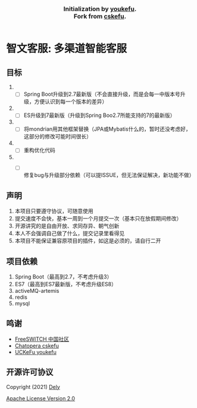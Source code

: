 <h3 style="text-align: center">
  <b>
  Initialization by <a href="https://github.com/zhangyanbo2007/youkefu">youkefu</a>.</br>
  Fork from
  <a href="https://github.com/chatopera/cskefu/tree/springboot2.x">cskefu</a>.
  </b>
</h3>

~~~
~~~

# 智文客服: 多渠道智能客服
## 目标
1. - [ ] Spring Boot升级到2.7最新版（不会直接升级，而是会每一中版本号升级，方便认识到每一个版本的差异）
2. - [ ] ES升级到7最新版（升级到Spring Boo2.7所能支持的7的最新版）
3. - [ ] 将mondrian用其他框架替换（JPA或Mybatis什么的，暂时还没考虑好，这部分的修改可能时间很长）
4. - [ ] 重构优化代码
5. - [ ] 修复bug与升级部分依赖（可以提ISSUE，但无法保证解决，新功能不做）


## 声明
1. 本项目只要遵守协议，可随意使用
2. 提交速度不会快，基本一周到一个月提交一次（基本只在放假期间修改）
3. 开源讲究的是自由开放、求同存异、朝气创新
4. 本人不会强调自己做了什么，提交记录里看得见
5. 本项目不能保证兼容原项目的插件，如这是必须的，请自行二开

## 项目依赖
1. Spring Boot（最高到2.7，不考虑升级3）
2. ES7（最高到ES7最新版，不考虑升级ES8）
3. activeMQ-artemis
4. redis
5. mysql

## 鸣谢
* [FreeSWITCH 中国社区](http://www.freeswitch.org.cn/)
* [Chatopera cskefu](https://www.chatopera.com/)
* [UCKeFu youkefu](http://www.youkefu.cn/)

## 开源许可协议
Copyright (2021) <a href="https://github.com/dph5199278/" target="_blank">Dely</a>

[Apache License Version 2.0](https://github.com/dph5199278/wit/blob/master/LICENSE)
